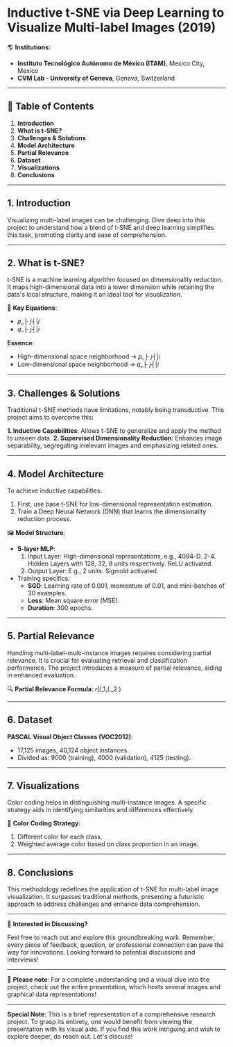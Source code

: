 # **Inductive t-SNE via Deep Learning to Visualize Multi-label Images (2019)**

🌎 **Institutions:**
- **Instituto Tecnológico Autónomo de México (ITAM)**, Mexico City, Mexico 
- **CVM Lab - University of Geneva**, Geneva, Switzerland

---

## 📌 **Table of Contents**
1. **Introduction**
2. **What is t-SNE?**
3. **Challenges & Solutions**
4. **Model Architecture**
5. **Partial Relevance**
6. **Dataset**
7. **Visualizations**
8. **Conclusions**

---

## **1. Introduction**

Visualizing multi-label images can be challenging. Dive deep into this project to understand how a blend of t-SNE and deep learning simplifies this task, promoting clarity and ease of comprehension.

---

## **2. What is t-SNE?**

t-SNE is a machine learning algorithm focused on dimensionality reduction. It maps high-dimensional data into a lower dimension while retaining the data's local structure, making it an ideal tool for visualization.

📝 **Key Equations**:

- 𝑝_├ 𝑗┤|𝑖
- 𝑞_├ 𝑗┤|𝑖

**Essence**: 
- High-dimensional space neighborhood → 𝑝_├ 𝑗┤|𝑖
- Low-dimensional space neighborhood → 𝑞_├ 𝑗┤|𝑖

---

## **3. Challenges & Solutions**

Traditional t-SNE methods have limitations, notably being transductive. This project aims to overcome this:

**1. Inductive Capabilities**: Allows t-SNE to generalize and apply the method to unseen data.
**2. Supervised Dimensionality Reduction**: Enhances image separability, segregating irrelevant images and emphasizing related ones.

---

## **4. Model Architecture**

To achieve inductive capabilities:

1. First, use base t-SNE for low-dimensional representation estimation.
2. Train a Deep Neural Network (DNN) that learns the dimensionality reduction process.

🖼️ **Model Structure**:

- **5-layer MLP**:
  1. Input Layer: High-dimensional representations, e.g., 4094-D.
  2-4. Hidden Layers with 128, 32, 8 units respectively. ReLU activated.
  5. Output Layer: E.g., 2 units. Sigmoid activated.
- Training specifics:
  - **SGD**: Learning rate of 0.001, momentum of 0.01, and mini-batches of 30 examples.
  - **Loss**: Mean square error (MSE).
  - **Duration**: 300 epochs.

---

## **5. Partial Relevance**

Handling multi-label-multi-instance images requires considering partial relevance. It is crucial for evaluating retrieval and classification performance. The project introduces a measure of partial relevance, aiding in enhanced evaluation.

🔍 **Partial Relevance Formula**: 𝑟(𝑙_1,𝐿_2 )

---

## **6. Dataset**

**PASCAL Visual Object Classes (VOC2012)**:
- 17,125 images, 40,124 object instances.
- Divided as: 9000 (training), 4000 (validation), 4125 (testing).

---

## **7. Visualizations**

Color coding helps in distinguishing multi-instance images. A specific strategy aids in identifying similarities and differences effectively.

🎨 **Color Coding Strategy**:
1. Different color for each class.
2. Weighted average color based on class proportion in an image.

---

## **8. Conclusions**

This methodology redefines the application of t-SNE for multi-label image visualization. It surpasses traditional methods, presenting a futuristic approach to address challenges and enhance data comprehension.

---

📩 **Interested in Discussing?** 

Feel free to reach out and explore this groundbreaking work. Remember, every piece of feedback, question, or professional connection can pave the way for innovations. Looking forward to potential discussions and interviews!

---

📢 **Please note**: For a complete understanding and a visual dive into the project, check out the entire presentation, which hosts several images and graphical data representations!

---

**Special Note**: This is a brief representation of a comprehensive research project. To grasp its entirety, one would benefit from viewing the presentation with its visual aids. If you find this work intriguing and wish to explore deeper, do reach out. Let's discuss!